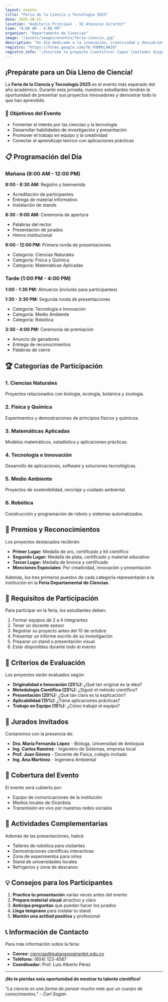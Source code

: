 ```yaml
---
layout: evento
title: "Feria de la Ciencia y Tecnología 2025"
date: 2025-10-15
location: "Auditorio Principal - IE Atanasio Girardot"
time: "8:00 AM - 4:00 PM"
organizer: "Departamento de Ciencias"
image: "/assets/images/eventos/feria-ciencia.jpg"
description: "Un día dedicado a la innovación, creatividad y descubrimiento científico"
registro: "https://forms.google.com/TU_FORMULARIO"
registro_info: "¡Inscribe tu proyecto científico! Cupos limitados disponibles."
---
```


## ¡Prepárate para un Día Lleno de Ciencia!

La **Feria de la Ciencia y Tecnología 2025** es el evento más esperado del año académico. Durante esta jornada, nuestros estudiantes tendrán la oportunidad de presentar sus proyectos innovadores y demostrar todo lo que han aprendido.

### 🎯 Objetivos del Evento

- Fomentar el interés por las ciencias y la tecnología
- Desarrollar habilidades de investigación y presentación
- Promover el trabajo en equipo y la creatividad
- Conectar el aprendizaje teórico con aplicaciones prácticas

## 📋 Programación del Día

### Mañana (8:00 AM - 12:00 PM)

**8:00 - 8:30 AM:** Registro y bienvenida
- Acreditación de participantes
- Entrega de material informativo
- Instalación de stands

**8:30 - 9:00 AM:** Ceremonia de apertura
- Palabras del rector
- Presentación de jurados
- Himno institucional

**9:00 - 12:00 PM:** Primera ronda de presentaciones
- Categoría: Ciencias Naturales
- Categoría: Física y Química
- Categoría: Matemáticas Aplicadas

### Tarde (1:00 PM - 4:00 PM)

**1:00 - 1:30 PM:** Almuerzo (incluido para participantes)

**1:30 - 3:30 PM:** Segunda ronda de presentaciones
- Categoría: Tecnología e Innovación
- Categoría: Medio Ambiente
- Categoría: Robótica

**3:30 - 4:00 PM:** Ceremonia de premiación
- Anuncio de ganadores
- Entrega de reconocimientos
- Palabras de cierre

## 🏆 Categorías de Participación

### 1. Ciencias Naturales
Proyectos relacionados con biología, ecología, botánica y zoología.

### 2. Física y Química
Experimentos y demostraciones de principios físicos y químicos.

### 3. Matemáticas Aplicadas
Modelos matemáticos, estadística y aplicaciones prácticas.

### 4. Tecnología e Innovación
Desarrollo de aplicaciones, software y soluciones tecnológicas.

### 5. Medio Ambiente
Proyectos de sostenibilidad, reciclaje y cuidado ambiental.

### 6. Robótica
Construcción y programación de robots y sistemas automatizados.

## 🎁 Premios y Reconocimientos

Los proyectos destacados recibirán:

- **Primer Lugar:** Medalla de oro, certificado y kit científico
- **Segundo Lugar:** Medalla de plata, certificado y material educativo
- **Tercer Lugar:** Medalla de bronce y certificado
- **Menciones Especiales:** Por creatividad, innovación y presentación

Además, los tres primeros puestos de cada categoría representarán a la institución en la **Feria Departamental de Ciencias**.

## 👥 Requisitos de Participación

Para participar en la feria, los estudiantes deben:

1. Formar equipos de 2 a 4 integrantes
2. Tener un docente asesor
3. Registrar su proyecto antes del 10 de octubre
4. Presentar un informe escrito de su investigación
5. Preparar un stand o presentación visual
6. Estar disponibles durante todo el evento

## 📝 Criterios de Evaluación

Los proyectos serán evaluados según:

- **Originalidad e Innovación (25%):** ¿Qué tan original es la idea?
- **Metodología Científica (25%):** ¿Siguió el método científico?
- **Presentación (20%):** ¿Qué tan clara es la explicación?
- **Aplicabilidad (15%):** ¿Tiene aplicaciones prácticas?
- **Trabajo en Equipo (15%):** ¿Cómo trabajó el equipo?

## 🌟 Jurados Invitados

Contaremos con la presencia de:

- **Dra. María Fernanda López** - Bióloga, Universidad de Antioquia
- **Ing. Carlos Ramírez** - Ingeniero de Sistemas, empresa local
- **Prof. Juan Gómez** - Docente de Física, colegio invitado
- **Ing. Ana Martínez** - Ingeniera Ambiental

## 📸 Cobertura del Evento

El evento será cubierto por:

- Equipo de comunicaciones de la institución
- Medios locales de Girardota
- Transmisión en vivo por nuestras redes sociales

## 🎉 Actividades Complementarias

Además de las presentaciones, habrá:

- Talleres de robótica para visitantes
- Demostraciones científicas interactivas
- Zona de experimentos para niños
- Stand de universidades locales
- Refrigerios y zona de descanso

## 💡 Consejos para los Participantes

1. **Practica tu presentación** varias veces antes del evento
2. **Prepara material visual** atractivo y claro
3. **Anticipa preguntas** que puedan hacer los jurados
4. **Llega temprano** para instalar tu stand
5. **Mantén una actitud positiva** y profesional

## 📞 Información de Contacto

Para más información sobre la feria:

- **Correo:** ciencias@ieatanasiogirardot.edu.co
- **Teléfono:** (604) 123-4567
- **Coordinador:** Prof. Luis Alberto Pérez

---

**¡No te pierdas esta oportunidad de mostrar tu talento científico!**

_"La ciencia es una forma de pensar mucho más que un cuerpo de conocimientos." - Carl Sagan_